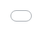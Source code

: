 <!-- .slide: data-background="img/kotoba-logo-bg.png""-->
<!-- .slide: data-background-size="contain"-->
<!-- .slide: data-background-opacity="0.5"-->

## RN (等)でRealtime
## Voice AIプロダクトを作る

darai: Kotoba Technologies

@React Native Meetup #21

<!-- title/アプリ紹介 -->
<a href="https://apps.apple.com/app/id6740851285" target="_blank"><img src="./img/dotsu.png" width="80" height="80"/></a>

---

<!-- .slide: data-background="img/kotoba-logo-bg.png""-->
<!-- .slide: data-background-size="contain"-->
<!-- .slide: data-background-opacity="0.5"-->

<iframe src="./index.html" style="position:fixed; top:0; left:0; bottom:0; right:0; width:100%; height:100%; border:none; margin:0; padding:0; overflow:hidden; z-index:999999; min-height: 660px;">

---

<!-- .slide: data-background="img/kotoba-logo-bg.png""-->
<!-- .slide: data-background-size="contain"-->
<!-- .slide: data-background-opacity="0.1"-->

## bare ReactNative 採用理由

---

<!-- .slide: data-background="img/kotoba-logo-bg.png""-->
<!-- .slide: data-background-size="contain"-->
<!-- .slide: data-background-opacity="0.1"-->

1. Next.js でWebのDemo 
1. (bare) ReactNative (v76) でiOS & Web Product
  - Web はviteに
  - Audio Streamingライブラリが
1. tauri でMac & Windows Product
  - ReactNative Windows & Mac は? :thinking_face:

<hr/>

- プロダクト化はマルチプラットフォームで！
- 少人数(1,2人)なのでコードを共通化したい
- Audio Streamingをnative実装で todo
  - safari nextでの難しさ

Note: Kotobaテクノロジーズでは、iOSアプリ/デスクトップアプリ/ウェブアプリで音声AIプロダクトを開発しています。
専属エンジニアは自分1人です。なのでワンコードですべてのプラットフォームで使えるソリューションを探していました。

---

<!-- .slide: data-background="img/system_audio.png""-->
<!-- .slide: data-background-size="contain"-->
<!-- .slide: data-background-position="right"-->
<!-- .slide: data-background-opacity="0.3"-->

### Tauri (v2) も使い始めた

- 要件: システムオーディオ取りたい
  - iOS AUE/Android AudioPlaybackCaptureはコラボ前提
  - BlackHole/VB-Cable 無しで音声キャプチャしたい
  - OSX: [Audio Tap API](https://developer.apple.com/documentation/coreaudio/capturing-system-audio-with-core-audio-taps)
    - Web Audio API/MediaDevices APIのデバイスとは別
    - [Electronではサポート外](https://www.electronjs.org/ja/docs/latest/api/desktop-capturer#caveats)
- どのエコシステムでも1コードじゃ済まない
  - 拡張子でimport moduleが変わるのは素晴らしいけれど

エコシステム比較 | fork | star | latest commit
--- | --- | --- | ---
[Tauri](https://github.com/tauri-apps/tauri) | 2.8k | 91.4k | 5h
[RN win](https://github.com/microsoft/react-native-windows) | 1.2k | 16.7k | 2days
[RN mac](https://github.com/microsoft/react-native-macos) | 146 | 3.8k | 3days

Note: 

Audio Unit Extensions: AUE 旧Inter-App Audio: IAA, audiobusなどDTM向け.他のアプリのオーディオ出力をキャプチャしてミキシングすることが可能

Picture in Picture+Dotsuで音声を取れないか？=>試したら片方が強制的にオフになり不可

Android manifest: allowAudioPlaybackCapture
AudioPlaybackCapture APIを使えば可能だが、キャプチャ元のアプリの明示的な許可設定が必要
ほとんどのアプリが不可な様子。chromium系は一括でfalseぽい
https://source.chromium.org/chromium/chromium/src/+/main:chrome/android/java/AndroidManifest.xml;l=214;bpv=1;bpt=0;drc=cc2a44eb4b27f696db7cd142be203d5aca9f2bdc

tauri
backendがrustでC系と結合しやすいため、win/macのネイティブAPIを触るには良い
Electronではシステム音声キャプチャがサポート外であることはドキュメントに書かれている

ネイティブAPIを触る必要があるなら、ネイティブ実装の方がシンプルで早いかと
- Tauriなら、メモリ、所有権、スレッド間共有あたりを丁寧にやらないと死ぬことがわかった（あとデバッグがむずい）

------

<!-- .slide: data-background="img/system_audio.png""-->
<!-- .slide: data-background-size="contain"-->
<!-- .slide: data-background-position="right"-->

---

<!-- .slide: data-background="img/kotoba-logo-bg.png""-->
<!-- .slide: data-background-size="contain"-->
<!-- .slide: data-background-opacity="0.1"-->

### Appendix. Expo機能をbare RNで使う

- OTAアップデート
  - [MicroSoft code push](https://github.com/microsoft/code-push-server): サービス終了、OSS化
  - [react-native-ota-hot-update](https://github.com/vantuan88291/react-native-ota-hot-update): 40 fork/419 star
  - [hot-updater](https://github.com/gronxb/hot-updater): 41 fork/541 star
    - どちらもNew architecture対応
- Clerk
  - [`@clerk/clerk-expo`](https://clerk.com/docs/references/expo/overview): 公式SDK
  - bare RNから使うにはProviderを作って `@clerk/clerk-react` を
  
Note: 野良実装を参考. star 0だけど実装は参考になる

---

<!-- .slide: data-background="img/kotoba-logo-bg.png""-->
<!-- .slide: data-background-size="contain"-->
<!-- .slide: data-background-opacity="0.1"-->

## Realtime通信とVoice Data

---

<!-- .slide: data-background="img/opus15.png""-->
<!-- .slide: data-background-size="contain"-->
<!-- .slide: data-background-opacity="0.1"-->

### Web/電話回線で Realtime通信するなら

API | 遅延 | Protocol | 説明
--- | ---| ---
WebRTC | ~0.1s | RTP他 | 準備大変,今のClient最有力,[opus1.5](https://speakerdeck.com/tetter27/webrtc-to-wasm-noguan-xi-wozhen-rifan-tutemita?slide=16)/[MLow](https://zenn.dev/yuki_uchida/articles/d4f32375cde297)期待
WebSocket | ~0.1s | HTTP1 | 簡単、Client/Server/電話、mqttも話せる
gRPC | ? | HTTP2 | Webの実装待ち?
RTMP | 5s | TCP |
HLS | 10s | HTTP1/2 |
HTTP chunked encoding | ? | HTTP1 | OpenAI Streaming APIなどで使われる

Note: 遅延はaudio
meta社員もRTCおすすめ
mqtt over websocket
https://qiita.com/emqx_japan/items/44494fe8ed29eb0c2521

RTMP遅延 Real-Time Messaging Protocol
https://www.dpsj.co.jp/tech-articles/wowza-blog-rtmp

HLS遅延 HTTP Live Streaming
https://note.com/standfm_company/n/nc9d5eb129bc7

chromeのopusのversion : v1.3.1 +a
https://chromium.googlesource.com/chromium/src/+/HEAD/third_party/opus/README.chromium のcommit hash
https://opus-codec.org/development/ からの
https://gitlab.xiph.org/xiph/opus/-/commit/8cf872a186b96085b1bb3a547afd598354ebeb87 2022/11
opus 1.5 release 2024年3月4日

------

<!-- .slide: data-background="img/opus15.png""-->
<!-- .slide: data-background-size="contain"-->

出典: WebRTC と Wasm の関係を振り返ってみた by tetter
https://speakerdeck.com/tetter27/webrtc-to-wasm-noguan-xi-wozhen-rifan-tutemita?slide=16

---

<!-- .slide: data-background="img/kotoba-logo-bg.png""-->
<!-- .slide: data-background-size="contain"-->
<!-- .slide: data-background-opacity="0.1"-->

### Voice AI界隈のRealtime API

- OpenAI Realtime API
  - WebSocket or WebRTC
  - input format `pcm16`, `g711_ulaw` or `g711_alaw` 24kHz (※)
- baidu
  - WebSocket
  - input format `pcm16` 16kHz
- Kotoba Tech
  - 近日WebSocket版をリリース予定

※ 16-bit PCM at a 24kHz sample rate, 1 channel, and little-endian byte order

Note:
https://aca.bce.baidu.com/doc/SPEECH/s/jlbxejt2i
https://platform.openai.com/docs/guides/realtime

G.711 A-law (g711_alaw)
	•	使用地域:
主にヨーロッパや多くの国際標準（ITU-Tで採用）で利用されます。
	•	特徴:
	•	A-law は、動的レンジ（音の強弱の幅）を広げつつ、雑音の影響を軽減するためのコンパウンディング（圧縮）アルゴリズムです。

  G.711 μ-law (g711_ulaw)
	•	使用地域:
主に北米や日本などで採用されています。
	•	特徴:
	•	μ-law は、A-law に比べてより高い圧縮率を実現し、低信号レベルでの分解能をさらに向上させる設計になっています。

主な違いと使い分け
	•	コンパウンディングの違い:
A-law と μ-law は、非線形にリニアPCM信号を圧縮するための異なる数式や圧縮パラメーター（圧縮曲線）を持っています。
	•	A-law:
線形部分がより大きいように設計され、低レベル信号の解像度を抑える一方で、圧縮時の雑音が低減される傾向があります。
	•	μ-law:
低レベル信号に対してより高い分解能が確保されるため、特に北米や日本において有利とされています。
	•	地域の慣習:
地域標準や既存の通信ネットワークに合わせ、ヨーロッパでは A-law、北米・日本では μ-law が採用されることが多いです。
	•	通信ネットワーク間での互換性のために、どちらか一方のアルゴリズムが採用されている場合があり、エンドツーエンドで同じアルゴリズムを使用する必要があります。
	•	音質やダイナミックレンジ:
両者とも 64 kbps という同等のビットレートですが、圧縮曲線の違いにより、同じ環境下でもわずかに音質やダイナミックレンジの感じ方が異なります。用途や環境に応じて最適な方が選ばれます。

---

<!-- .slide: data-background="img/audio.png""-->
<!-- .slide: data-background-size="contain"-->
<!-- .slide: data-background-opacity="0.1"-->

### PCM? SamplingRate? 

- PCM（パルス符号変調）: 連続値である音を時間軸上の離散的な振幅値として記録する方法
- 振幅: 16bit = 2byte = -32768~32768 で音の強度を表す
- SamplingRate: ある時刻における振幅の値
  -  Rateが高い=標本点が多い=再現度

Format
- pcm16
- audio/wav: pcmにヘッダをつけただけ
- audio/ogg;codec=opus: ogg形式かつopusで圧縮

Note:
音の他の要素は? v=fr=高低, 振幅=大きさ
pcm16, g711_ulaw, or g711_alaw
input audio must be 16-bit PCM at a 24kHz sample rate, single channel (mono), and little-endian byte order.

------

<!-- .slide: data-background="img/audio.png""-->
<!-- .slide: data-background-size="contain"-->

出典: データサイエンスと音声処理技術　①音声データ処理 (S2-109) https://www.youtube.com/watch?v=mMeAwAsnpqc

---

### Chunkサイズ計算式

<!-- .slide: data-background="img/kotoba-logo-bg.png""-->
<!-- .slide: data-background-size="contain"-->
<!-- .slide: data-background-opacity="0.1"-->

```js
import {...} from "@dr.pogodin/react-native-audio";

const stream = new InputAudioStream(
  AUDIO_SOURCES.MIC,
  16000, // Sample rate in Hz.
  CHANNEL_CONFIGS.MONO, // 1 channel cf, chromeは2ch
  AUDIO_FORMATS.PCM_16BIT, // pcm16
  3200, // Sampling size.
  false // stopInBackground
)
stream.addChunkListener((chunk, chunkId) => {
  webSocketRef.current.send(new Int16Array(chunk.buffer));
}) // => 3200/16000=0.2s おきに 3200*2byte*1=6.4kb => 32kbps
stream.start()
```

cf, Safari/iOS WebViewだと48kHz固定、2ch => 6倍多くなる

cf, [Meta調べ](https://zenn.dev/yuki_uchida/articles/d4f32375cde297)だとユーザーの
25%は 250kbps 未満, 50%は 400kbps 未満, 95%は 450kbps 未満

Note:
今僕の方340バイトおきに音声バッファ処理されててあまりにも短い気がしており
30s voice 200msで捌く

RTCでは16KBにまでにすべき RFC8831
https://speakerdeck.com/sublimer/motutoda-kinatetawosong-rimasenka-erakakorokorochu-ruyounatetatesu?slide=9

---

<!-- .slide: data-background="img/kotoba-logo-bg.png""-->
<!-- .slide: data-background-size="contain"-->
<!-- .slide: data-background-opacity="0.1"-->

### スケールする実装のために

- chunk sizeとネットワーク帯域
- GPU確保が難しくBE Regionが日本とは限らない
- 流量制御
  - [NTT Comm @sublimerさんのWebRTCでの制御の話](https://speakerdeck.com/sublimer/motutoda-kinatetawosong-rimasenka-erakakorokorochu-ruyounatetatesu?slide=12)
  - [Node.js Core API: Stream](https://nodejs.org/docs/latest/api/stream.html) のback-pressure, HighWaterMark
  - HTTP ならleaky bucketアルゴリズム

Note:
python FastAPIだと自前で

---

<!-- .slide: data-background="img/hiring.png""-->
<!-- .slide: data-background-size="contain"-->
<!-- .slide: data-background-opacity="0.3"-->
<!-- .slide: style="text-align: center;"-->

### 終わり

s2s はさらに難度が上がります。

またLTできれば :laughing: 

Note: https://github.com/kyutai-labs/moshi/issues/77

---

<!-- .slide: data-background="img/hiring.png""-->
<!-- .slide: data-background-size="contain"-->

<!--embed src="./kotoba_hiring.pdf" type="application/pdf" style="width: 100vw; height: 100vh;"-->

---

<!-- .slide: data-background="img/study.png""-->
<!-- .slide: data-background-size="contain"-->